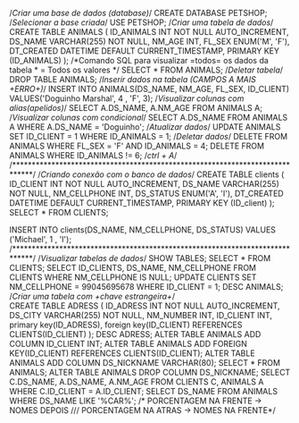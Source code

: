 /*Criar uma base de dados (database)*/
CREATE DATABASE PETSHOP; 
/*Selecionar a base criada*/
USE PETSHOP;
/*Criar uma tabela de dados*/
CREATE TABLE ANIMALS (
    ID_ANIMALS INT NOT NULL AUTO_INCREMENT,
    DS_NAME VARCHAR(255) NOT NULL,
    NM_AGE INT,
    FL_SEX ENUM('M', 'F'),
    DT_CREATED DATETIME DEFAULT CURRENT_TIMESTAMP,
    PRIMARY KEY (ID_ANIMALS)
); 
/*Comando SQL para visualizar =todos= os dados da tabela * = Todos os valores */
SELECT * FROM ANIMALS;
/*Deletar tabela*/
DROP TABLE ANIMALS; 
/*Inserir dados na tabela (CAMPOS A MAIS +ERRO+)*/
INSERT INTO ANIMALS(DS_NAME, NM_AGE, FL_SEX, ID_CLIENT) 
VALUES('Doguinho Marshal', 4 , 'F', 3); 
/*Visualizar colunas com alias(apelidos)*/
SELECT A.DS_NAME, A.NM_AGE FROM ANIMALS A;
/*Visualizar colunas com condicional*/
SELECT A.DS_NAME FROM ANIMALS A WHERE A.DS_NAME = 'Doguinho';
/*Atualizar dados*/
UPDATE ANIMALS SET ID_CLIENT = 1 WHERE ID_ANIMALS = 1; 
/*Deletar dados*/
DELETE FROM ANIMALS WHERE FL_SEX = 'F' AND ID_ANIMALS = 4;
DELETE FROM ANIMALS WHERE ID_ANIMALS != 6; 
/*ctrl + A*/
/*****************************************************************************/
/*Criando conexão com o banco de dados*/
CREATE TABLE clients (
    ID_CLIENT INT NOT NULL AUTO_INCREMENT,
    DS_NAME VARCHAR(255) NOT NULL,
    NM_CELLPHONE INT,
    DS_STATUS ENUM('A', 'I'),
    DT_CREATED DATETIME DEFAULT CURRENT_TIMESTAMP,
    PRIMARY KEY (ID_client)
);
SELECT * FROM CLIENTS; 

INSERT INTO clients(DS_NAME, NM_CELLPHONE, DS_STATUS)
VALUES ('Michael', 1 , 'I'); 
/*****************************************************************************/
/*Visualizar tabelas de dados*/
SHOW TABLES; 
SELECT * FROM CLIENTS;
SELECT ID_CLIENTS, DS_NAME, NM_CELLPHONE FROM CLIENTS WHERE NM_CELLPHONE IS NULL;
UPDATE CLIENTS 
SET 
    NM_CELLPHONE = 99045695678
WHERE
    ID_CLIENT = 1;
    DESC ANIMALS;
 /*Criar uma tabela com +chave estrangeira+*/   
    CREATE TABLE ADRESS (
    ID_ADRESS INT NOT NULL AUTO_INCREMENT,
    DS_CITY VARCHAR(255) NOT NULL,
    NM_NUMBER INT,
    ID_CLIENT INT,
	primary key(ID_ADRESS),
    foreign key(ID_CLIENT) REFERENCES CLIENTS(ID_CLIENT)
    );
    DESC ADRESS;
    ALTER TABLE ANIMALS ADD COLUMN ID_CLIENT INT;
    ALTER TABLE ANIMALS ADD FOREIGN KEY(ID_CLIENT) REFERENCES CLIENTS(ID_CLIENT);
    ALTER TABLE ANIMALS ADD COLUMN DS_NICKNAME VARCHAR(80);
    SELECT * FROM ANIMALS;
    ALTER TABLE ANIMALS DROP COLUMN DS_NICKNAME;
    SELECT C.DS_NAME, A.DS_NAME, A.NM_AGE 
      FROM CLIENTS C, ANIMALS A 
      WHERE C.ID_CLIENT = A.ID_CLIENT;
    SELECT DS_NAME FROM ANIMALS WHERE DS_NAME LIKE '%CAR%';
    /* PORCENTAGEM NA FRENTE -> NOMES DEPOIS /// PORCENTAGEM NA ATRAS -> NOMES NA FRENTE*/